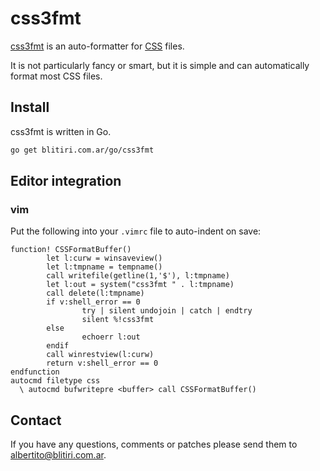 
# css3fmt

[css3fmt](https://blitiri.com.ar/git/r/css3fmt) is an auto-formatter for
[CSS](https://en.wikipedia.org/wiki/Cascading_Style_Sheets) files.

It is not particularly fancy or smart, but it is simple and can automatically
format most CSS files.


## Install

css3fmt is written in Go.

```sh
go get blitiri.com.ar/go/css3fmt
```


## Editor integration

### vim

Put the following into your `.vimrc` file to auto-indent on save:

```vim
function! CSSFormatBuffer()
        let l:curw = winsaveview()
        let l:tmpname = tempname()
        call writefile(getline(1,'$'), l:tmpname)
        let l:out = system("css3fmt " . l:tmpname) 
        call delete(l:tmpname)  
        if v:shell_error == 0           
                try | silent undojoin | catch | endtry
                silent %!css3fmt     
        else    
                echoerr l:out
        endif
        call winrestview(l:curw)
        return v:shell_error == 0
endfunction
autocmd filetype css
  \ autocmd bufwritepre <buffer> call CSSFormatBuffer()
```


## Contact

If you have any questions, comments or patches please send them to
albertito@blitiri.com.ar.

